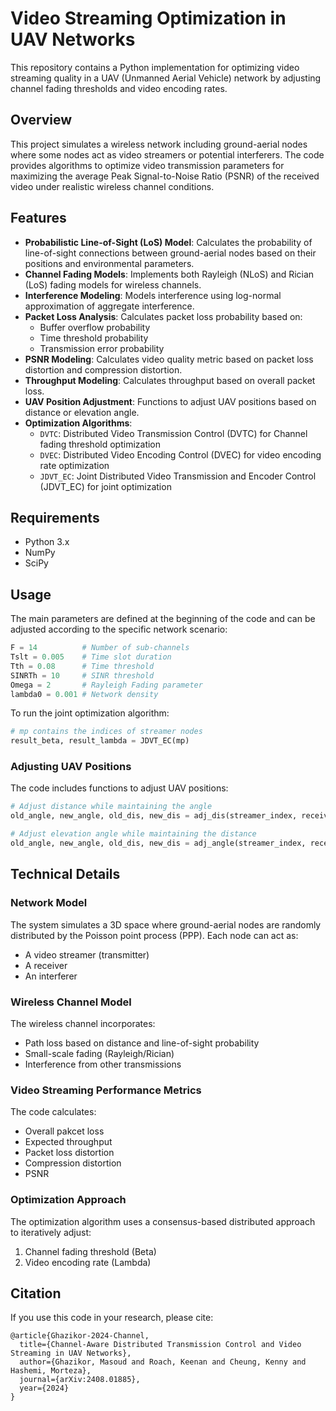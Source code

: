 # Video Streaming Optimization in UAV Networks

This repository contains a Python implementation for optimizing video streaming quality in a UAV (Unmanned Aerial Vehicle) network by adjusting channel fading thresholds and video encoding rates.

## Overview

This project simulates a wireless network including ground-aerial nodes where some nodes act as video streamers or potential interferers. The code provides algorithms to optimize video transmission parameters for maximizing the average Peak Signal-to-Noise Ratio (PSNR) of the received video under realistic wireless channel conditions.

## Features

- **Probabilistic Line-of-Sight (LoS) Model**: Calculates the probability of line-of-sight connections between ground-aerial nodes based on their positions and environmental parameters.
- **Channel Fading Models**: Implements both Rayleigh (NLoS) and Rician (LoS) fading models for wireless channels.
- **Interference Modeling**: Models interference using log-normal approximation of aggregate interference.
- **Packet Loss Analysis**: Calculates packet loss probability based on:
  - Buffer overflow probability
  - Time threshold probability
  - Transmission error probability
- **PSNR Modeling**: Calculates video quality metric based on packet loss distortion and compression distortion.
- **Throughput Modeling**: Calculates throughput based on overall packet loss.
- **UAV Position Adjustment**: Functions to adjust UAV positions based on distance or elevation angle.
- **Optimization Algorithms**:
  - `DVTC`: Distributed Video Transmission Control (DVTC) for Channel fading threshold optimization
  - `DVEC`: Distributed Video Encoding Control (DVEC) for video encoding rate optimization
  - `JDVT_EC`: Joint Distributed Video Transmission and Encoder Control (JDVT_EC) for joint optimization

## Requirements

- Python 3.x
- NumPy
- SciPy

## Usage

The main parameters are defined at the beginning of the code and can be adjusted according to the specific network scenario:

```python
F = 14          # Number of sub-channels
Tslt = 0.005    # Time slot duration
Tth = 0.08      # Time threshold
SINRTh = 10     # SINR threshold
Omega = 2       # Rayleigh Fading parameter
lambda0 = 0.001 # Network density
```

To run the joint optimization algorithm:

```python
# mp contains the indices of streamer nodes
result_beta, result_lambda = JDVT_EC(mp)
```

### Adjusting UAV Positions

The code includes functions to adjust UAV positions:

```python
# Adjust distance while maintaining the angle
old_angle, new_angle, old_dis, new_dis = adj_dis(streamer_index, receiver_index, additional_distance)

# Adjust elevation angle while maintaining the distance
old_angle, new_angle, old_dis, new_dis = adj_angle(streamer_index, receiver_index, additional_angle)
```

## Technical Details

### Network Model

The system simulates a 3D space where ground-aerial nodes are randomly distributed by the Poisson point process (PPP). Each node can act as:
- A video streamer (transmitter)
- A receiver
- An interferer

### Wireless Channel Model

The wireless channel incorporates:
- Path loss based on distance and line-of-sight probability
- Small-scale fading (Rayleigh/Rician)
- Interference from other transmissions

### Video Streaming Performance Metrics

The code calculates:
- Overall pakcet loss
- Expected throughput
- Packet loss distortion
- Compression distortion
- PSNR

### Optimization Approach

The optimization algorithm uses a consensus-based distributed approach to iteratively adjust:
1. Channel fading threshold (Beta)
2. Video encoding rate (Lambda)

## Citation

If you use this code in your research, please cite:

```
@article{Ghazikor-2024-Channel,
  title={Channel-Aware Distributed Transmission Control and Video Streaming in UAV Networks},
  author={Ghazikor, Masoud and Roach, Keenan and Cheung, Kenny and Hashemi, Morteza},
  journal={arXiv:2408.01885},
  year={2024}
}
```
